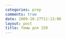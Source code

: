 ```yaml
---
categories: prep
comments: true
date: 2009-10-27T11:13:00
layout: post
title: Темы для 159
---
```


